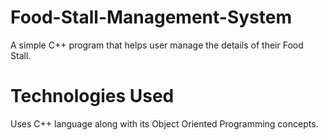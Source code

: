 # Food-Stall-Management-System

A simple C++ program that helps user manage the details of their Food Stall.

# Technologies Used

Uses C++ language along with its Object Oriented Programming concepts.
